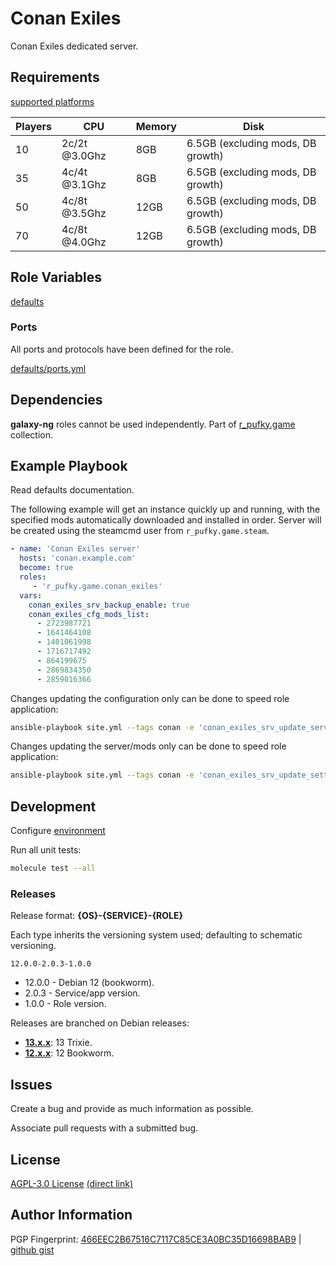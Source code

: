 # Conan Exiles
Conan Exiles dedicated server.

## Requirements
[supported platforms](https://github.com/r-pufky/ansible_conan_exiles/blob/main/meta/main.yml)

Players | CPU           | Memory | Disk
--------|---------------|--------|----------------------------------
10      | 2c/2t @3.0Ghz | 8GB    | 6.5GB (excluding mods, DB growth)
35      | 4c/4t @3.1Ghz | 8GB    | 6.5GB (excluding mods, DB growth)
50      | 4c/8t @3.5Ghz | 12GB   | 6.5GB (excluding mods, DB growth)
70      | 4c/8t @4.0Ghz | 12GB   | 6.5GB (excluding mods, DB growth)

## Role Variables
[defaults](https://github.com/r-pufky/ansible_conan_exiles/tree/main/defaults/main)

### Ports
All ports and protocols have been defined for the role.

[defaults/ports.yml](https://github.com/r-pufky/ansible_conan_exiles/blob/main/defaults/main/ports.yml)

## Dependencies
**galaxy-ng** roles cannot be used independently. Part of
[r_pufky.game](https://github.com/r-pufky/ansible_collection_game) collection.

## Example Playbook
Read defaults documentation.

The following example will get an instance quickly up and running, with the
specified mods automatically downloaded and installed in order. Server will
be created using the steamcmd user from `r_pufky.game.steam`.
``` yaml
- name: 'Conan Exiles server'
  hosts: 'conan.example.com'
  become: true
  roles:
     - 'r_pufky.game.conan_exiles'
  vars:
    conan_exiles_srv_backup_enable: true
    conan_exiles_cfg_mods_list:
      - 2723987721
      - 1641464108
      - 1401061998
      - 1716717492
      - 864199675
      - 2869834350
      - 2859016366
```

Changes updating the configuration only can be done to speed role application:
``` bash
ansible-playbook site.yml --tags conan -e 'conan_exiles_srv_update_server=false'
```

Changes updating the server/mods only can be done to speed role application:
``` bash
ansible-playbook site.yml --tags conan -e 'conan_exiles_srv_update_settings=false'
```

## Development
Configure [environment](https://github.com/r-pufky/ansible_collection_docs/blob/main/ansible/environment.md)

Run all unit tests:
``` bash
molecule test --all
```

### Releases
Release format: **{OS}-{SERVICE}-{ROLE}**

Each type inherits the versioning system used; defaulting to schematic
versioning.

`12.0.0-2.0.3-1.0.0`

* 12.0.0 - Debian 12 (bookworm).
* 2.0.3 - Service/app version.
* 1.0.0 - Role version.

Releases are branched on Debian releases:

* **[13.x.x](https://github.com/r-pufky/ansible_conan_exiles)**: 13 Trixie.
* **[12.x.x](https://github.com/r-pufky/ansible_conan_exiles/tree/12.x)**: 12 Bookworm.

## Issues
Create a bug and provide as much information as possible.

Associate pull requests with a submitted bug.

## License
[AGPL-3.0 License](https://www.tldrlegal.com/license/gnu-affero-general-public-license-v3-agpl-3-0)
 [(direct link)](https://github.com/r-pufky/ansible_conan_exiles/blob/main/LICENSE)

## Author Information
PGP Fingerprint: [466EEC2B67516C7117C85CE3A0BC35D16698BAB9](https://keys.openpgp.org/vks/v1/by-fingerprint/466EEC2B67516C7117C85CE3A0BC35D16698BAB9)
| [github gist](https://gist.github.com/r-pufky/a8df36977c55b5bb20829267c4c49d22)
